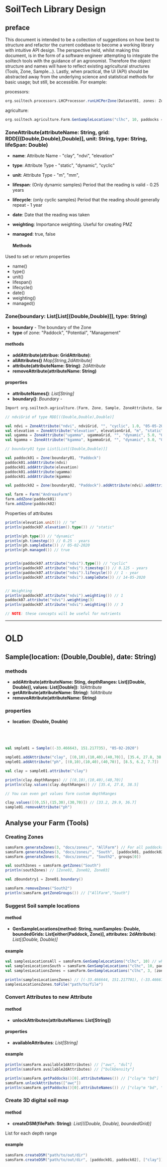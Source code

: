 # SoilTech Library Design

## preface

This document is intended to be a collection of suggestions on how best to structure and refactor the current codebase to become a working library with intuitive API design. The perspective held, whilst making this document, is in the form of a software engineer attempting to integrate the soiltech tools with the guidance of an agronomist. Therefore the object structure and names will have to reflect existing agricultural structures (Tools, Zone, Sample...). Lastly, when practical, the UI (API) should be abstracted away from the underlying science and statistical methods for basic usage; but still, be accessible. For example:

processors:

```scala
org.soiltech.processors.LHCProcessor.runLHCPerZone(Dataset01, zones: ZonesMap, LHCConfig)
```

agriculture:

```scala
org.soiltech.agriculture.Farm.GenSampleLocations("clhc", 10, paddocks = [paddock01, paddock02], attributes = ["ndvi", "uGamma"])
```

### ZoneAttribute(attributeName: String, grid: RDD[((Double,Double),Double)], unit: String, type: String, lifeSpan: Double)

- **name**: Attribute Name - "clay", "ndvi", "elevation"
- **type**: Attribute Type - "static", "dynamic", "cyclic"
- **unit**: Attribute Type - "m", "mm",
- **lifespan**: (Only dynamic samples) Period that the reading is valid - 0.25 years
- **lifecycle**: (only cyclic samples) Period that the reading should generally repeat - 1 year
- **date**: Date that the reading was taken
- **weighting**: Importance weighting. Useful for creating PMZ
- **managed**: true, false

  #### Methods

Used to set or return properties

- name()
- type()
- unit()
- lifespan()
- lifecycle()
- date()
- weighting()
- managed()

### Zone(boundary: List[List[(Double,Double)]], type: String)

- **boundary** - The boundary of the Zone
- **type** of zone: "Paddock", "Potential", "Management"

#### methods

- **addAttribute(attribue: GridAttribute)**:
- **allAttributes()** _Map[String,2dAttribute]_
- **attribute(attributeName: String)**: _2dAttribute_
- **removeAttribute(attributeName: String)**

#### properties

- **attributeNames()**: _List[String]_
- **boundary()**: _Boundary_ -

```scala
Import org.soiltech.agriculture.{Farm, Zone, Sample, ZoneAttribute, SampleAttribute}

// ndviGrid of type RDD[((Double,Double),Double)]

val ndvi = ZoneAttribute("ndvi", ndviGrid, "", "cyclic", 1.0, "05-05-2020", 1, false)
val elevation = ZoneAttribute("elevation", elevationGrid, "m", "static", "05-05-2020", 1, false)
val ugamma = ZoneAttribute("ugamma", ugammaGrid, "", "dynamic", 5.0, "05-05-2017", 1, false)
val kgamma = ZoneAttribute("kgamma", kgammaGrid, "", "dynamic", 5.0, "05-05-2017", 1, false)

// boundary01 type List[List[(Double,Double)]]

val paddock01 = Zone(boundary01, "Paddock")
paddock01.addAttribute(ndvi)
paddock01.addAttribute(elevation)
paddock01.addAttribute(ugamma)
paddock01.addAttribute(kgamma)

val paddock02 = Zone(boundary02, "Paddock").addAttribute(ndvi).addAttribute(elevation).addAttribute(ugamma).addAttribute(kgamma)

val farm = Farm("AndreasFarm")
farm.addZone(paddock01)
farm.addZone(paddock02)
```



Properties of attributes

```scala
println(elevation.unit()) // "m"
println(paddock07.elevation().type()) // "static"

println(ph.type()) // "dynamic"
println(ph.timestep()) // 0.25 - years
println(ph.sampleDate()) // 05-02-2020
println(ph.managed()) // true


println(paddock07.attribute("ndvi").type()) // "cyclic"
println(paddock07.attribute("ndvi").timestep()) // 0.125 - years
println(paddock07.attribute("ndvi").lifecycle()) // 1 - year
println(paddock07.attribute("ndvi").sampleDate()) // 14-05-2020


// Weighting
println(paddock07.attribute("ndvi").weighting()) // 1
paddock07.attribute("ndvi").weighting(3)
println(paddock07.attribute("ndvi").weighting()) // 3

// NOTE: these concepts will be useful for nutrients
```


--------------------------------------------------------------------------------

# OLD

## Sample(location: (Double,Double), date: String)

### methods

- **addAttribute(attributeName: Sting, depthRanges: List[(Double, Double)], values: List[Double])**: _1dAttribute_
- **getAttribute(attributeName: String)**: _1dAttribute_
- **removeAttribute(attributeName: String)**

### properties

- **location**: **(Double, Double)**

```scala




val smple01 = Sample((-33.466643, 151.217735), "05-02-2020")

smple01.addAttribute("clay", [(0,10),(10,40),(40,70)], [35.4, 27.8, 38.5])
smple01.addAttribute("ph", [(0,10),(10,40),(40,70)], [8.5, 6.2, 7.7])

val clay = sample01.attribute("clay")

println(clay.depthRanges) // [(0,10),(10,40),(40,70)]
println(clay.values(clay.depthRanges)) // [35.4, 27.8, 38.5]

// You can even get values form custom depthRanges

clay.values([(0,15),(15,30),(30,70)]) // [33.2, 29.9, 36.7]
sample01.removeAttribute("ph")
```

## Analyse your Farm (Tools)

### Creating Zones

```scala
samsFarm.generateZones(3, "docs/zones/", "AllFarm") // For all paddocks
samsFarm.generateZones(3, "docs/zones/", "South", [paddock01, paddock02]) // for only these two paddocks
samsFarm.generateZones(6, "docs/zones/", "South2", groups[0])

val southZones = samsFarm.getZones("South")
println(southZones) // [Zone01, Zone02, Zone03]

val zBoundatry1 = Zone01.boundary()

samsFarm.removeZones("South2")
println(samsFarm.getZoneGroups()) // ["AllFarm","South"]
```

### Suggest Soil sample locations

#### method

- **GenSampleLocations(method: String, numSamples: Double, boundedGrids: List[either(Paddock, Zone)], attributes: 2dAttribute)**: _List[(Double, Double)]_

#### example

```scala
val samplesLocationsAll = samsFarm.GenSampleLocations("clhc", 10) // whole farm, all  2dAttributes
val samplesLocationsSouth = samsFarm.GenSampleLocations("clhc", 10, paddocks = [paddock01, paddock02], attributes = ["ndvi", "uGamma"])
val samplesLocationsZones = samsFarm.GenSampleLocations("clhc", 3, [zone01])

println(samplesLocationsZones) // [(-33.466644, 151.217701), (-33.466677, 151.217722),(-33.466683, 151.217755)]
samplesLocationsZones.toFile("path/to/file")
```

### Convert Attributes to new Attribute

#### method

- **unlockAttributes(attributeNames: List[String])**

#### properties

- **availableAttributes**: _List[String]_

#### example

```scala
println(samsFarm.available1dAttributes) // ["awc", "dul"]
println(samsFarm.available2dAttributes) // ["bulkDensity"]

println(samsFarm.getPaddocks()[0].attributeNames()) // ["clay"m "bd"]
samsFarm.unlockAttributes(["awc"])
println(samsFarm.getPaddocks()[0].attributeNames()) // ["clay"m "bd", "awc"]
```

### Create 3D digital soil map

#### method

- **createDSM(filePath: String)**: _List[((Double, Double), boundedGrid)]_

List for each depth range

#### example

```scala
samsFarm.createDSM("path/to/out/dir")
samsFarm.createDSM("path/to/out/dir", [paddock01, paddock02], ["clay"])
```
